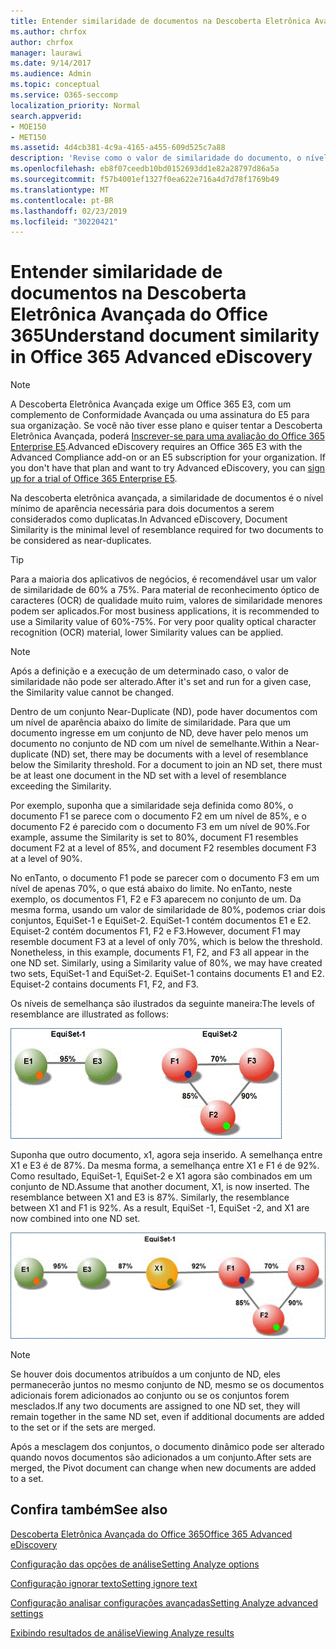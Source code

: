 ```yaml
---
title: Entender similaridade de documentos na Descoberta Eletrônica Avançada do Office 365
ms.author: chrfox
author: chrfox
manager: laurawi
ms.date: 9/14/2017
ms.audience: Admin
ms.topic: conceptual
ms.service: O365-seccomp
localization_priority: Normal
search.appverid:
- MOE150
- MET150
ms.assetid: 4d4cb381-4c9a-4165-a455-609d525c7a88
description: 'Revise como o valor de similaridade do documento, o nível mínimo de aparência de dois arquivos a serem considerados próximos duplicados, funciona na descoberta eletrônica avançada do Office 365. '
ms.openlocfilehash: eb8f07ceedb10bd0152693dd1e82a28797d86a5a
ms.sourcegitcommit: f57b4001ef1327f0ea622e716a4d7d78f1769b49
ms.translationtype: MT
ms.contentlocale: pt-BR
ms.lasthandoff: 02/23/2019
ms.locfileid: "30220421"
---
```

# <a name="understand-document-similarity-in-office-365-advanced-ediscovery"></a><span data-ttu-id="ff6ae-103">Entender similaridade de documentos na Descoberta Eletrônica Avançada do Office 365</span><span class="sxs-lookup"><span data-stu-id="ff6ae-103">Understand document similarity in Office 365 Advanced eDiscovery</span></span>

> [!NOTE]
> <span data-ttu-id="ff6ae-p101">A Descoberta Eletrônica Avançada exige um Office 365 E3, com um complemento de Conformidade Avançada ou uma assinatura do E5 para sua organização. Se você não tiver esse plano e quiser tentar a Descoberta Eletrônica Avançada, poderá [Inscrever-se para uma avaliação do Office 365 Enterprise E5](https://go.microsoft.com/fwlink/p/?LinkID=698279).</span><span class="sxs-lookup"><span data-stu-id="ff6ae-p101">Advanced eDiscovery requires an Office 365 E3 with the Advanced Compliance add-on or an E5 subscription for your organization. If you don't have that plan and want to try Advanced eDiscovery, you can [sign up for a trial of Office 365 Enterprise E5](https://go.microsoft.com/fwlink/p/?LinkID=698279).</span></span> 
  
<span data-ttu-id="ff6ae-106">Na descoberta eletrônica avançada, a similaridade de documentos é o nível mínimo de aparência necessária para dois documentos a serem considerados como duplicatas.</span><span class="sxs-lookup"><span data-stu-id="ff6ae-106">In Advanced eDiscovery, Document Similarity is the minimal level of resemblance required for two documents to be considered as near-duplicates.</span></span>
  
> [!TIP]
> <span data-ttu-id="ff6ae-p102">Para a maioria dos aplicativos de negócios, é recomendável usar um valor de similaridade de 60% a 75%. Para material de reconhecimento óptico de caracteres (OCR) de qualidade muito ruim, valores de similaridade menores podem ser aplicados.</span><span class="sxs-lookup"><span data-stu-id="ff6ae-p102">For most business applications, it is recommended to use a Similarity value of 60%-75%. For very poor quality optical character recognition (OCR) material, lower Similarity values can be applied.</span></span> 
  
> [!NOTE]
> <span data-ttu-id="ff6ae-109">Após a definição e a execução de um determinado caso, o valor de similaridade não pode ser alterado.</span><span class="sxs-lookup"><span data-stu-id="ff6ae-109">After it's set and run for a given case, the Similarity value cannot be changed.</span></span> 
  
<span data-ttu-id="ff6ae-p103">Dentro de um conjunto Near-Duplicate (ND), pode haver documentos com um nível de aparência abaixo do limite de similaridade. Para que um documento ingresse em um conjunto de ND, deve haver pelo menos um documento no conjunto de ND com um nível de semelhante.</span><span class="sxs-lookup"><span data-stu-id="ff6ae-p103">Within a Near-duplicate (ND) set, there may be documents with a level of resemblance below the Similarity threshold. For a document to join an ND set, there must be at least one document in the ND set with a level of resemblance exceeding the Similarity.</span></span> 
  
<span data-ttu-id="ff6ae-112">Por exemplo, suponha que a similaridade seja definida como 80%, o documento F1 se parece com o documento F2 em um nível de 85%, e o documento F2 é parecido com o documento F3 em um nível de 90%.</span><span class="sxs-lookup"><span data-stu-id="ff6ae-112">For example, assume the Similarity is set to 80%, document F1 resembles document F2 at a level of 85%, and document F2 resembles document F3 at a level of 90%.</span></span> 
  
<span data-ttu-id="ff6ae-p104">No enTanto, o documento F1 pode se parecer com o documento F3 em um nível de apenas 70%, o que está abaixo do limite. No enTanto, neste exemplo, os documentos F1, F2 e F3 aparecem no conjunto de um. Da mesma forma, usando um valor de similaridade de 80%, podemos criar dois conjuntos, EquiSet-1 e EquiSet-2. EquiSet-1 contém documentos E1 e E2. Equiset-2 contém documentos F1, F2 e F3.</span><span class="sxs-lookup"><span data-stu-id="ff6ae-p104">However, document F1 may resemble document F3 at a level of only 70%, which is below the threshold. Nonetheless, in this example, documents F1, F2, and F3 all appear in the one ND set. Similarly, using a Similarity value of 80%, we may have created two sets, EquiSet-1 and EquiSet-2. EquiSet-1 contains documents E1 and E2. Equiset-2 contains documents F1, F2, and F3.</span></span> 
  
<span data-ttu-id="ff6ae-118">Os níveis de semelhança são ilustrados da seguinte maneira:</span><span class="sxs-lookup"><span data-stu-id="ff6ae-118">The levels of resemblance are illustrated as follows:</span></span>
  
![Similaridade de documentos](media/3907ea7d-e28a-4027-8fc3-be090dd39144.gif)
  
<span data-ttu-id="ff6ae-p105">Suponha que outro documento, x1, agora seja inserido. A semelhança entre X1 e E3 é de 87%. Da mesma forma, a semelhança entre X1 e F1 é de 92%. Como resultado, EquiSet-1, EquiSet-2 e X1 agora são combinados em um conjunto de ND.</span><span class="sxs-lookup"><span data-stu-id="ff6ae-p105">Assume that another document, X1, is now inserted. The resemblance between X1 and E3 is 87%. Similarly, the resemblance between X1 and F1 is 92%. As a result, EquiSet -1, EquiSet -2, and X1 are now combined into one ND set.</span></span>
  
![Similaridade de documentos](media/d140d347-33d5-475a-af04-594a0f2ab13d.gif)
  
> [!NOTE]
> <span data-ttu-id="ff6ae-125">Se houver dois documentos atribuídos a um conjunto de ND, eles permanecerão juntos no mesmo conjunto de ND, mesmo se os documentos adicionais forem adicionados ao conjunto ou se os conjuntos forem mesclados.</span><span class="sxs-lookup"><span data-stu-id="ff6ae-125">If any two documents are assigned to one ND set, they will remain together in the same ND set, even if additional documents are added to the set or if the sets are merged.</span></span> 
  
<span data-ttu-id="ff6ae-126">Após a mesclagem dos conjuntos, o documento dinâmico pode ser alterado quando novos documentos são adicionados a um conjunto.</span><span class="sxs-lookup"><span data-stu-id="ff6ae-126">After sets are merged, the Pivot document can change when new documents are added to a set.</span></span> 
  
## <a name="see-also"></a><span data-ttu-id="ff6ae-127">Confira também</span><span class="sxs-lookup"><span data-stu-id="ff6ae-127">See also</span></span>

[<span data-ttu-id="ff6ae-128">Descoberta Eletrônica Avançada do Office 365</span><span class="sxs-lookup"><span data-stu-id="ff6ae-128">Office 365 Advanced eDiscovery</span></span>](office-365-advanced-ediscovery.md)
  
[<span data-ttu-id="ff6ae-129">Configuração das opções de análise</span><span class="sxs-lookup"><span data-stu-id="ff6ae-129">Setting Analyze options</span></span>](set-analyze-options-in-advanced-ediscovery.md)
  
[<span data-ttu-id="ff6ae-130">Configuração ignorar texto</span><span class="sxs-lookup"><span data-stu-id="ff6ae-130">Setting ignore text</span></span>](set-ignore-text-in-advanced-ediscovery.md)
  
[<span data-ttu-id="ff6ae-131">Configuração analisar configurações avançadas</span><span class="sxs-lookup"><span data-stu-id="ff6ae-131">Setting Analyze advanced settings</span></span>](set-analyze-advanced-settings-in-advanced-ediscovery.md)
  
[<span data-ttu-id="ff6ae-132">Exibindo resultados de análise</span><span class="sxs-lookup"><span data-stu-id="ff6ae-132">Viewing Analyze results</span></span>](view-analyze-results-in-advanced-ediscovery.md)

